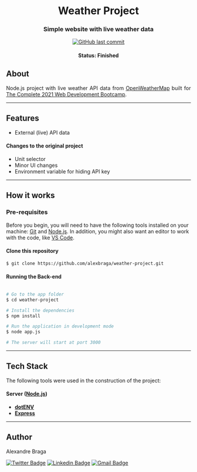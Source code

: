 <h1 align="center">Weather Project</h1>

<h3 align="center">
    Simple website with live weather data
</h3>

<p align="center">
  <a href="https://github.com/alexbraga/weather-project/commits/master"><img alt="GitHub last commit" src="https://img.shields.io/github/last-commit/alexbraga/weather-project"></a>
</p>

<h4 align="center">
	 Status: Finished
</h4>

## About

<p align="justify">Node.js project with live weather API data from <a href="https://openweathermap.org">OpenWeatherMap</a> built for <a href="https://www.udemy.com/course/the-complete-web-development-bootcamp/">The Complete 2021 Web Development Bootcamp</a>.</p>

---

## Features

- External (live) API data

#### Changes to the original project

- Unit selector
- Minor UI changes
- Environment variable for hiding API key

---

## How it works

### Pre-requisites

Before you begin, you will need to have the following tools installed on your
machine: [Git](https://git-scm.com) and [Node.js](https://nodejs.org/en/). In addition, you
might also want an editor to work with the code, like
[VS Code](https://code.visualstudio.com/).

#### Clone this repository

```bash
$ git clone https://github.com/alexbraga/weather-project.git
```

#### Running the Back-end

```bash

# Go to the app folder
$ cd weather-project

# Install the dependencies
$ npm install

# Run the application in development mode
$ node app.js

# The server will start at port 3000

```

---

## Tech Stack

The following tools were used in the construction of the project:

#### **Server** ([Node.js](https://nodejs.org/en/))

- **[dotENV](https://github.com/motdotla/dotenv)**
- **[Express](https://expressjs.com/)**

---

## Author

<p>Alexandre Braga</p>

[![Twitter Badge](https://img.shields.io/badge/-@_alex_braga-1ca0f1?style=flat-square&labelColor=1ca0f1&logo=twitter&logoColor=white)](https://twitter.com/_alex_braga)
[![Linkedin Badge](https://img.shields.io/badge/-Alexandre%20Braga-blue?style=flat-square&logo=Linkedin&logoColor=white)](https://www.linkedin.com/in/alexgbraga/)
[![Gmail Badge](https://img.shields.io/badge/-contato@alexbraga.com.br-c14438?style=flat-square&logo=Gmail&logoColor=white)](mailto:contato@alexbraga.com.br)
